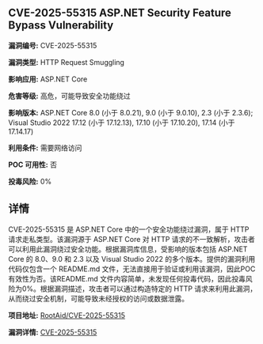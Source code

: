 ## CVE-2025-55315 ASP.NET Security Feature Bypass Vulnerability

**漏洞编号:** CVE-2025-55315

**漏洞类型:** HTTP Request Smuggling

**影响应用:** ASP.NET Core

**危害等级:** 高危，可能导致安全功能绕过

**影响版本:** ASP.NET Core 8.0 (小于 8.0.21), 9.0 (小于 9.0.10), 2.3 (小于 2.3.6); Visual Studio 2022 17.12 (小于 17.12.13), 17.10 (小于 17.10.20), 17.14 (小于 17.14.17)

**利用条件:** 需要网络访问

**POC 可用性:** 否

**投毒风险:** 0%

## 详情

CVE-2025-55315 是 ASP.NET Core 中的一个安全功能绕过漏洞，属于 HTTP 请求走私类型。该漏洞源于 ASP.NET Core 对 HTTP 请求的不一致解析，攻击者可以利用此漏洞绕过安全功能。根据漏洞库信息，受影响的版本包括 ASP.NET Core 的 8.0、9.0 和 2.3 以及 Visual Studio 2022 的多个版本。提供的漏洞利用代码仅包含一个 README.md 文件，无法直接用于验证或利用该漏洞，因此POC有效性为否。该README.md 文件内容简单，未发现任何投毒代码，因此投毒风险为0%。根据漏洞描述，攻击者可以通过构造特定的 HTTP 请求来利用此漏洞，从而绕过安全机制，可能导致未经授权的访问或数据泄露。

**项目地址:** [RootAid/CVE-2025-55315](https://github.com/RootAid/CVE-2025-55315)

**漏洞详情:** [CVE-2025-55315](https://nvd.nist.gov/vuln/detail/CVE-2025-55315)